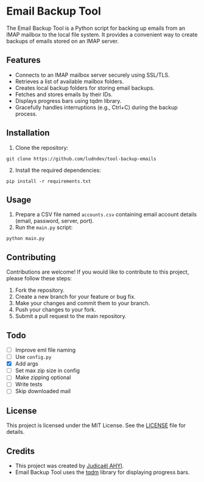 
# Email Backup Tool

The Email Backup Tool is a Python script for backing up emails from an IMAP mailbox to the local file system. It provides a convenient way to create backups of emails stored on an IMAP server.

## Features

- Connects to an IMAP mailbox server securely using SSL/TLS.
- Retrieves a list of available mailbox folders.
- Creates local backup folders for storing email backups.
- Fetches and stores emails by their IDs.
- Displays progress bars using tqdm library.
- Gracefully handles interruptions (e.g., Ctrl+C) during the backup process.

## Installation

1. Clone the repository:

```
git clone https://github.com/ludndev/tool-backup-emails
```

2. Install the required dependencies:

```
pip install -r requirements.txt
```

## Usage

1. Prepare a CSV file named `accounts.csv` containing email account details (email, password, server, port).
2. Run the `main.py` script:

```
python main.py
```

## Contributing

Contributions are welcome! If you would like to contribute to this project, please follow these steps:

1. Fork the repository.
2. Create a new branch for your feature or bug fix.
3. Make your changes and commit them to your branch.
4. Push your changes to your fork.
5. Submit a pull request to the main repository.

## Todo

- [ ] Improve eml file naming
- [ ] Use `config.py`
- [x] Add args
- [ ] Set max zip size in config
- [ ] Make zipping optional
- [ ] Write tests
- [ ] Skip downloaded mail

## License

This project is licensed under the MIT License. See the [LICENSE](LICENSE) file for details.

## Credits

- This project was created by [Judicaël AHYI](https://github.com/ludndev).
- Email Backup Tool uses the [tqdm](https://github.com/tqdm/tqdm) library for displaying progress bars.
